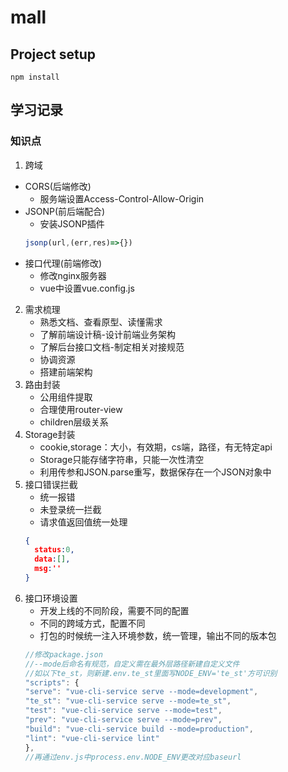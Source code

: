 # mall

## Project setup
```
npm install
```

## 学习记录
### 知识点
1. 跨域
  * CORS(后端修改)
    * 服务端设置Access-Control-Allow-Origin
  * JSONP(前后端配合)
    * 安装JSONP插件
    ```javascript
    jsonp(url,(err,res)=>{})
    ```
  * 接口代理(前端修改)
    * 修改nginx服务器
    * vue中设置vue.config.js
2.  需求梳理
    * 熟悉文档、查看原型、读懂需求
    * 了解前端设计稿-设计前端业务架构
    * 了解后台接口文档-制定相关对接规范
    * 协调资源
    * 搭建前端架构 
3.  路由封装
    * 公用组件提取
    * 合理使用router-view
    * children层级关系
3.  Storage封装
    * cookie,storage：大小，有效期，cs端，路径，有无特定api
    * Storage只能存储字符串，只能一次性清空
    * 利用传参和JSON.parse重写，数据保存在一个JSON对象中
4.  接口错误拦截
    * 统一报错
    * 未登录统一拦截
    * 请求值返回值统一处理
    ```JSON
    {
      status:0,
      data:[],
      msg:''
    }
    ```
5.  接口环境设置
    * 开发上线的不同阶段，需要不同的配置
    * 不同的跨域方式，配置不同
    * 打包的时候统一注入环境参数，统一管理，输出不同的版本包
    ```javascript
    //修改package.json
    //--mode后命名有规范，自定义需在最外层路径新建自定义文件
    //如以下te_st，则新建.env.te_st里面写NODE_ENV='te_st'方可识别
    "scripts": {
    "serve": "vue-cli-service serve --mode=development",
    "te_st": "vue-cli-service serve --mode=te_st",
    "test": "vue-cli-service serve --mode=test",
    "prev": "vue-cli-service serve --mode=prev",
    "build": "vue-cli-service build --mode=production",
    "lint": "vue-cli-service lint"
    },
    //再通过env.js中process.env.NODE_ENV更改对应baseurl
    ```